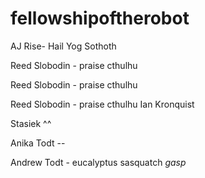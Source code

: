# fellowshipoftherobot

AJ Rise- Hail Yog Sothoth

Reed Slobodin - praise cthulhu


Reed Slobodin - praise cthulhu


Reed Slobodin - praise cthulhu
Ian Kronquist

Stasiek ^^

Anika Todt --

Andrew Todt - eucalyptus sasquatch *gasp*
